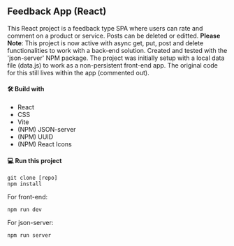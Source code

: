 ## Feedback App (React)

This React project is a feedback type SPA where users can rate and comment on a product or service. Posts can be deleted or editted.
**Please Note**: This project is now active with async get, put, post and delete functionalities to work with a back-end solution. Created and tested with the 'json-server' NPM package.
The project was initially setup with a local data file (data.js) to work as a non-persistent front-end app. The original code for this still lives within the app (commented out).

#### 🛠️ Build with

- React
- CSS
- Vite
- (NPM) JSON-server
- (NPM) UUID
- (NPM) React Icons

#### 💻 Run this project

```
git clone [repo]
npm install
```

For front-end:

```
npm run dev
```

For json-server:

```
npm run server
```
